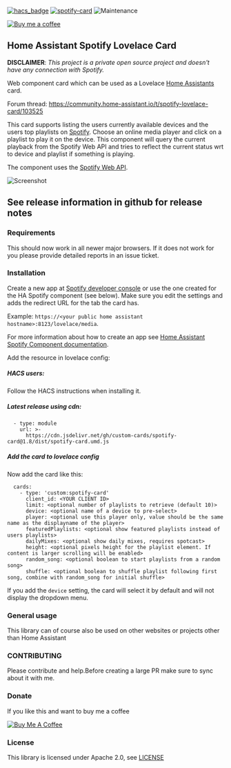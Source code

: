 [![hacs_badge](https://img.shields.io/badge/HACS-Default-orange.svg)](https://github.com/custom-components/hacs) [![spotify-card](https://img.shields.io/github/release/custom-cards/spotify-card.svg)](https://github.com/custom-cards/spotify-card) ![Maintenance](https://img.shields.io/maintenance/yes/2019.svg)

[![Buy me a coffee](https://img.shields.io/static/v1.svg?label=Buy%20me%20a%20coffee&message=🥨&color=black&logo=buy%20me%20a%20coffee&logoColor=white&labelColor=6f4e37)](https://www.buymeacoffee.com/fondberg)

## Home Assistant Spotify Lovelace Card
**DISCLAIMER**: *This project is a private open source project and doesn't have any connection with Spotify.*

Web component card which can be used as a Lovelace [Home Assistants](https://www.home-assistant.io/lovelace/]) card.

Forum thread: https://community.home-assistant.io/t/spotify-lovelace-card/103525

This card supports listing the users currently available devices and the users top playlists on [Spotify](https://www.spotify.com).
Choose an online media player and click on a playlist to play it on the device.
This component will query the current playback from the Spotify Web API and tries to reflect the current status wrt to device and playlist if something is playing.

The component uses the [Spotify Web API](https://developer.spotify.com/documentation/web-api/).

![Screenshot](/spotify-card-highlight.png)

## See release information in github for release notes

### Requirements
This should now work in all newer major browsers. If it does not work for you please provide detailed reports in an issue ticket.

### Installation
Create a new app at [Spotify developer console](https://developer.spotify.com/my-applications/#!/applications)
or use the one created for the HA Spotify component (see below).
Make sure you edit the settings and adds the redirect URL for the tab the card has.

Example:  `https://<your public home assistant hostname>:8123/lovelace/media`.

For more information about how to create an app see [Home Assistant Spotify Component documentation](https://www.home-assistant.io/components/media_player.spotify/).

Add the resource in lovelace config:

##### HACS users:
Follow the HACS instructions when installing it.

##### Latest release using cdn:
```
  - type: module
    url: >-
      https://cdn.jsdelivr.net/gh/custom-cards/spotify-card@1.8/dist/spotify-card.umd.js
```

##### Add the card to lovelace config
Now add the card like this:
```
  cards:
    - type: 'custom:spotify-card'
      client_id: <YOUR CLIENT ID>
      limit: <optional number of playlists to retrieve (default 10)>
      device: <optional name of a device to pre-select>
      player: <optional use this player only, value should be the same name as the displayname of the player>
      featuredPlaylists: <optional show featured playlists instead of users playlists>
      dailyMixes: <optional show daily mixes, requires spotcast>
      height: <optional pixels height for the playlist element. If content is larger scrolling will be enabled>
      random_song: <optional boolean to start playlists from a random song>
      shuffle: <optional boolean to shuffle playlist following first song, combine with random_song for initial shuffle>
```

If you add the `device` setting, the card will select it by default and will not display the dropdown menu.

### General usage
This library can of course also be used on other websites or projects other than Home Assistant

### CONTRIBUTING
Please contribute and help.Before creating a large PR make sure to sync about it with me.

### Donate
If you like this and want to buy me a coffee

<a href="https://www.buymeacoffee.com/fondberg" target="_blank"><img src="https://www.buymeacoffee.com/assets/img/custom_images/orange_img.png" alt="Buy Me A Coffee" style="height: auto !important;width: auto !important;" ></a>
### License
This library is licensed under Apache 2.0, see [LICENSE](./LICENSE)
